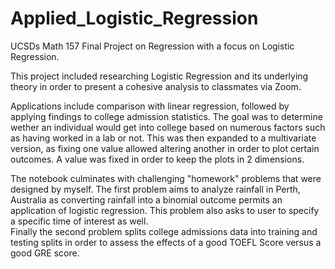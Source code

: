 # Applied_Logistic_Regression
UCSDs Math 157 Final Project on Regression with a focus on Logistic Regression.

This project included researching Logistic Regression and its underlying theory in order to present a cohesive analysis to classmates via Zoom. 

Applications include comparison with linear regression, followed by applying findings to college admission statistics. The goal was to determine wether an individual would 
get into college based on numerous factors such as having worked in a lab or not. This was then expanded to a multivariate version, as fixing one value allowed altering another
in order to plot certain outcomes. A value was fixed in order to keep the plots in 2 dimensions. 

The notebook culminates with challenging "homework" problems that were designed by myself. The first problem aims to analyze rainfall in Perth, Australia as 
converting rainfall into a binomial outcome permits an application of logistic regression. This problem also asks to user to specify a specific time of interest as well.  
Finally the second problem splits college admissions data into training and testing splits in order to assess the effects of a good TOEFL Score versus a good GRE score. 
